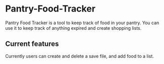 # Pantry-Food-Tracker
Pantry Food Tracker is a tool to keep track of food in your pantry. You can use it to keep track of anything expired and create shopping lists.

## Current features
Currently users can create and delete a save file, and add food to a list.
